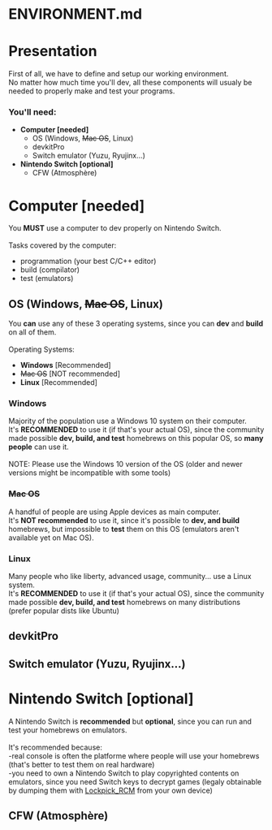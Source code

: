 # ENVIRONMENT.md

# Presentation
First of all, we have to define and setup our working environment.<br>
No matter how much time you'll dev, all these components will usualy be needed to properly make and test your programs.<br>


### You'll need:

- **Computer [needed]**
  - OS (Windows, ~~Mac OS~~, Linux)
  - devkitPro
  - Switch emulator (Yuzu, Ryujinx...)
- **Nintendo Switch [optional]**
  - CFW (Atmosphère)

# Computer [needed]

You **MUST** use a computer to dev properly on Nintendo Switch.<br>
<br>
Tasks covered by the computer:<br>
- programmation (your best C/C++ editor)
- build (compilator)
- test (emulators)

## OS (Windows, ~~Mac OS~~, Linux)

You **can** use any of these 3 operating systems, since you can **dev** and **build** on all of them.<br>
<br>
Operating Systems:
- **Windows** [Recommended]
- ~~Mac OS~~ [NOT recommended]
- **Linux** [Recommended]


### Windows
Majority of the population use a Windows 10 system on their computer.<br>
It's **RECOMMENDED** to use it (if that's your actual OS), since the community made possible **dev, build, and test** homebrews on this popular OS, so **many people** can use it.<br>
<br>
NOTE: Please use the Windows 10 version of the OS (older and newer versions might be incompatible with some tools)

### ~~Mac OS~~
A handful of people are using Apple devices as main computer.<br>
It's **NOT recommended** to use it, since it's possible to **dev, and build** homebrews, but impossible to **test** them on this OS (emulators aren't available yet on Mac OS).

### Linux
Many people who like liberty, advanced usage, community... use a Linux system.<br>
It's **RECOMMENDED** to use it (if that's your actual OS), since the community made possible **dev, build, and test** homebrews on many distributions (prefer popular dists like Ubuntu)

## devkitPro

## Switch emulator (Yuzu, Ryujinx...)

# Nintendo Switch [optional]

A Nintendo Switch is **recommended** but **optional**, since you can run and test your homebrews on emulators.<br>
<br>
It's recommended because:<br>
-real console is often the platforme where people will use your homebrews (that's better to test them on real hardware)<br>
-you need to own a Nintendo Switch to play copyrighted contents on emulators, since you need Switch keys to decrypt games (legaly obtainable by dumping them with [Lockpick_RCM](https://github.com/shchmue/Lockpick_RCM) from your own device)

## CFW (Atmosphère)
